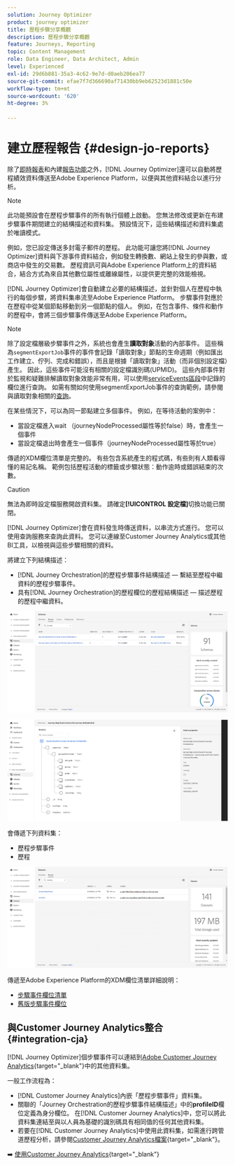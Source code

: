 ```yaml
---
solution: Journey Optimizer
product: journey optimizer
title: 歷程步驟分享概觀
description: 歷程步驟分享概觀
feature: Journeys, Reporting
topic: Content Management
role: Data Engineer, Data Architect, Admin
level: Experienced
exl-id: 29d6b881-35a3-4c62-9e7d-d0aeb206ea77
source-git-commit: efae7f7d366690af71430bb9eb62523d1881c50e
workflow-type: tm+mt
source-wordcount: '620'
ht-degree: 3%

---
```


# 建立歷程報告 {#design-jo-reports}

除了[即時報表](live-report.md)和內建[報告功能](report-gs-cja.md)之外，[!DNL Journey Optimizer]還可以自動將歷程績效資料傳送至Adobe Experience Platform，以便與其他資料結合以進行分析。

>[!NOTE]
>
>此功能預設會在歷程步驟事件的所有執行個體上啟動。 您無法修改或更新在布建步驟事件期間建立的結構描述和資料集。 預設情況下，這些結構描述和資料集處於唯讀模式。

例如，您已設定傳送多封電子郵件的歷程。 此功能可讓您將[!DNL Journey Optimizer]資料與下游事件資料結合，例如發生轉換數、網站上發生的參與數，或商店中發生的交易數。 歷程資訊可與Adobe Experience Platform上的資料結合，結合方式為來自其他數位屬性或離線屬性，以提供更完整的效能檢視。

[!DNL Journey Optimizer]會自動建立必要的結構描述，並針對個人在歷程中執行的每個步驟，將資料集串流至Adobe Experience Platform。 步驟事件對應於在歷程中從某個節點移動到另一個節點的個人。 例如，在包含事件、條件和動作的歷程中，會將三個步驟事件傳送至Adobe Experience Platform。

>[!NOTE]
>
>除了設定檔層級步驟事件之外，系統也會產生&#x200B;**讀取對象**&#x200B;活動的內部事件。 這些稱為`segmentExportJob`事件的事件會記錄「讀取對象」節點的生命週期（例如匯出工作建立、佇列、完成和錯誤），而且是根據「讀取對象」活動（而非個別設定檔）產生。 因此，這些事件可能沒有相關的設定檔識別碼(UPMID)。 這些內部事件對於監視和疑難排解讀取對象效能非常有用，可以使用[serviceEvents區段](../reports/sharing-field-list.md#servicevents-field)中記錄的欄位進行查詢。 如需有關如何使用segmentExportJob事件的查詢範例，請參閱與讀取對象相關的[查詢](../reports/query-examples.md#read-segment-queries)。

在某些情況下，可以為同一節點建立多個事件。 例如，在等待活動的案例中：

* 當設定檔進入wait （journeyNodeProcessed屬性等於false）時，會產生一個事件
* 當設定檔退出時會產生一個事件（journeyNodeProcessed屬性等於true）

傳遞的XDM欄位清單是完整的。 有些包含系統產生的程式碼，有些則有人類看得懂的易記名稱。 範例包括歷程活動的標籤或步驟狀態：動作逾時或錯誤結束的次數。

>[!CAUTION]
>
>無法為即時設定檔服務開啟資料集。 請確定&#x200B;**[!UICONTROL 設定檔]**&#x200B;切換功能已關閉。

[!DNL Journey Optimizer]會在資料發生時傳送資料，以串流方式進行。 您可以使用查詢服務來查詢此資料。 您可以連線至Customer Journey Analytics或其他BI工具，以檢視與這些步驟相關的資料。

將建立下列結構描述：

* [!DNL Journey Orchestration]的歷程步驟事件結構描述 — 繫結至歷程中繼資料的歷程步驟事件。
* 具有[!DNL Journey Orchestration]的歷程欄位的歷程結構描述 — 描述歷程的歷程中繼資料。

![](assets/sharing1.png)

![](assets/sharing2.png)

會傳遞下列資料集：

* 歷程步驟事件
* 歷程

![](assets/sharing3.png)

傳遞至Adobe Experience Platform的XDM欄位清單詳細說明：

* [步驟事件欄位清單](../reports/sharing-field-list.md)
* [舊版步驟事件欄位](../reports/sharing-legacy-fields.md)

## 與Customer Journey Analytics整合 {#integration-cja}

[!DNL Journey Optimizer]個步驟事件可以連結到[Adobe Customer Journey Analytics](https://experienceleague.adobe.com/docs/analytics-platform/using/cja-overview/cja-overview.html?lang=zh-Hant){target="_blank"}中的其他資料集。

一般工作流程為：

* [!DNL Customer Journey Analytics]內嵌「歷程步驟事件」資料集。
* 關聯的「Journey Orchestration的歷程步驟事件結構描述」中的&#x200B;**profileID**&#x200B;欄位定義為身分欄位。 在[!DNL Customer Journey Analytics]中，您可以將此資料集連結至與以人員為基礎的識別碼具有相同值的任何其他資料集。
* 若要在[!DNL Customer Journey Analytics]中使用此資料集，如需進行跨管道歷程分析，請參閱[Customer Journey Analytics檔案](https://experienceleague.adobe.com/docs/analytics-platform/using/cja-usecases/cross-channel.html){target="_blank"}。

➡️ [使用Customer Journey Analytics](cja-ajo.md){target="_blank"}
